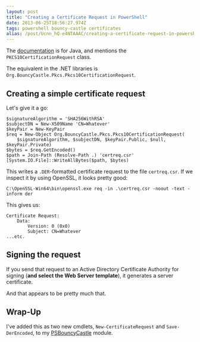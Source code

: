 ```yaml
---
layout: post
title: "Creating a Certificate Request in PowerShell"
date: 2013-06-25T18:56:27.974Z
tags: powershell bouncy-castle certificates
alias: /post/Ucnn_hQ-e4NTAAAC/creating-a-certificate-request-in-powershell
---
```


The [documentation](http://www.bouncycastle.org/wiki/display/JA1/X.509+Public+Key+Certificate+and+Certification+Request+Generation#X.509PublicKeyCertificateandCertificationRequestGeneration-CreatingCertificationRequests) is for Java, and mentions the `PKCS10CertificationRequest` class.

The equivalent in the .NET libraries is `Org.BouncyCastle.Pkcs.Pkcs10CertificationRequest`.

Creating a simple certificate request
-------------------------------------

Let's give it a go:

    $signatureAlgorithm = 'SHA256WithRSA'
	$subjectDN = New-X509Name 'CN=Whatever'
	$keyPair = New-KeyPair
	$req = New-Object Org.BouncyCastle.Pkcs.Pkcs10CertificationRequest(
		$signatureAlgorithm, $subjectDN, $keyPair.Public, $null, $keyPair.Private)
	$bytes = $req.GetEncoded()
	$path = Join-Path (Resolve-Path .) 'certreq.csr'
	[System.IO.File]::WriteAllBytes($path, $bytes)

This writes a `.DER`-formatted certificate request to the file `certreq.csr`.
If we inspect it by using OpenSSL, it looks pretty good:

	C:\OpenSSL-Win64\bin\openssl.exe req -in .\certreq.csr -noout -text -inform der

This gives us:
 
	Certificate Request:
	    Data:
	        Version: 0 (0x0)
	        Subject: CN=Whatever
	...etc.

Signing the request
-------------------

If you send that request to an Active Directory Certificate Authority for signing
(**and select the Web Server template**), it generates a server certificate.

And that appears to be pretty much that.

Wrap-Up
-------

I've added this as two new cmdlets, `New-CertificateRequest` and `Save-DerEncoded`,
to my [PSBouncyCastle](https://github.com/rlipscombe/PSBouncyCastle) module.